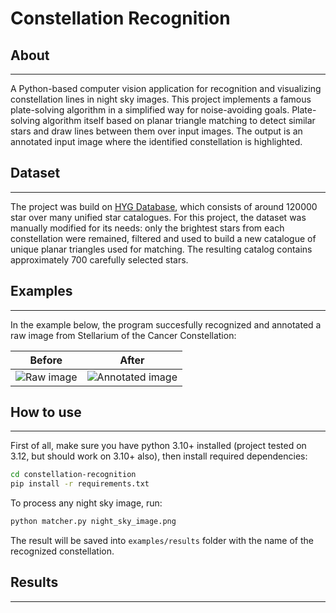 # Constellation Recognition


## About
---
A Python-based computer vision application for recognition and visualizing constellation lines in night sky images.
This project implements a famous plate-solving algorithm in a simplified way for noise-avoiding goals. Plate-solving algorithm itself based on planar triangle matching to detect similar stars and draw lines between them over input images. The output is an annotated input image where the identified constellation is highlighted.

## Dataset
---

The project was build on [HYG Database](https://codeberg.org/astronexus/hyg), which consists of around 120000 star over many unified star catalogues. 
For this project, the dataset was manually modified for its needs: only the brightest stars from each constellation were remained, filtered and used to build a new catalogue of unique planar triangles used for matching. The resulting catalog contains approximately 700 carefully selected stars. 

## Examples
---

In the example below, the program succesfully recognized and annotated a raw image from Stellarium of the Cancer Constellation:

| Before | After |
|--------|-------|
| ![Raw image](examples/image1.png) | ![Annotated image](examples/cnc.jpg) |

## How to use
---

First of all, make sure you have python 3.10+ installed (project tested on 3.12, but should work on 3.10+ also), then install required dependencies:

```bash
cd constellation-recognition
pip install -r requirements.txt
```

To process any night sky image, run:

```bash
python matcher.py night_sky_image.png
```

The result will be saved into `examples/results` folder with the name of the recognized constellation.

## Results
---

